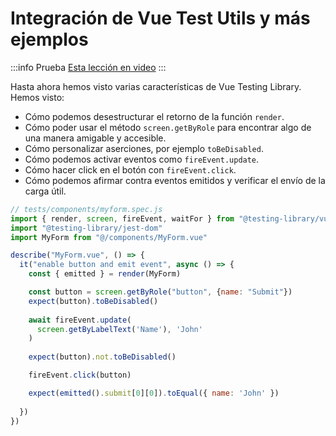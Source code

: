 # Integración de Vue Test Utils y más ejemplos

:::info Prueba
[Esta lección en video](https://www.youtube.com/watch?v=fi4gwBkryxE&list=PLC2LZCNWKL9YdD4Z4V6guveajQoKN8rui&index=8)
:::

Hasta ahora hemos visto varias características de Vue Testing Library. Hemos visto:

- Cómo podemos desestructurar el retorno de la función `render`.
- Cómo poder usar el método `screen.getByRole` para encontrar algo de una manera amigable y accesible.
- Cómo personalizar aserciones, por ejemplo `toBeDisabled`.
- Cómo podemos activar eventos como `fireEvent.update`.
- Cómo hacer click en el botón con `fireEvent.click`.
- Cómo podemos afirmar contra eventos emitidos y verificar el envío de la carga útil.

```js
// tests/components/myform.spec.js
import { render, screen, fireEvent, waitFor } from "@testing-library/vue"
import "@testing-library/jest-dom"
import MyForm from "@/components/MyForm.vue"

describe("MyForm.vue", () => {
  it("enable button and emit event", async () => {    
    const { emitted } = render(MyForm)

    const button = screen.getByRole("button", {name: "Submit"})
    expect(button).toBeDisabled()
    
    await fireEvent.update(
      screen.getByLabelText('Name'), 'John'
    )
            
    expect(button).not.toBeDisabled()

    fireEvent.click(button)

    expect(emitted().submit[0][0]).toEqual({ name: 'John' })
    
  })
})
```
